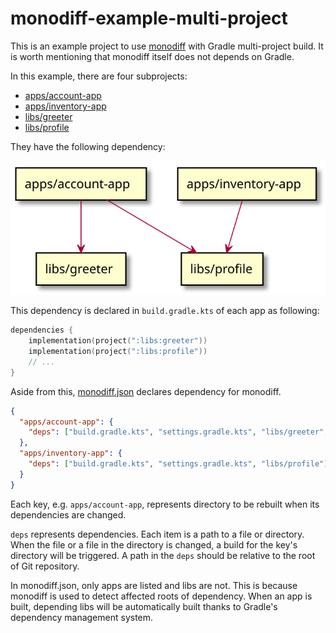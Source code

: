 # monodiff-example-multi-project

This is an example project to use [monodiff](https://github.com/orangain/monodiff) with Gradle multi-project build. It is worth mentioning that monodiff itself does not depends on Gradle.

In this example, there are four subprojects:

* [apps/account-app](https://github.com/orangain/monodiff-example-multi-project/tree/master/apps/account-app)
* [apps/inventory-app](https://github.com/orangain/monodiff-example-multi-project/tree/master/apps/inventory-app)
* [libs/greeter](https://github.com/orangain/monodiff-example-multi-project/tree/master/libs/greeter)
* [libs/profile](https://github.com/orangain/monodiff-example-multi-project/tree/master/libs/profile)

They have the following dependency:

![Both apps/account-app and apps/inventory-app depend on libs/profile and only apps/account-app depends on libs/greeter](https://github.com/orangain/monodiff-example-multi-project/raw/master/docs/deps.svg)

This dependency is declared in `build.gradle.kts` of each app as following:

```kts
dependencies {
    implementation(project(":libs:greeter"))
    implementation(project(":libs:profile"))
    // ...
}
```

Aside from this, [monodiff.json](https://github.com/orangain/monodiff-example-multi-project/tree/master/monodiff.json) declares dependency for monodiff.

```json
{
  "apps/account-app": {
    "deps": ["build.gradle.kts", "settings.gradle.kts", "libs/greeter", "libs/profile"]
  },
  "apps/inventory-app": {
    "deps": ["build.gradle.kts", "settings.gradle.kts", "libs/profile"]
  }
}
```

Each key, e.g. `apps/account-app`, represents directory to be rebuilt when its dependencies are changed.

`deps` represents dependencies. Each item is a path to a file or directory. When the file or a file in the directory is changed, a build for the key's directory will be triggered. A path in the `deps` should be relative to the root of Git repository.

In monodiff.json, only apps are listed and libs are not. This is because monodiff is used to detect affected roots of dependency. When an app is built, depending libs will be automatically built thanks to Gradle's dependency management system.
